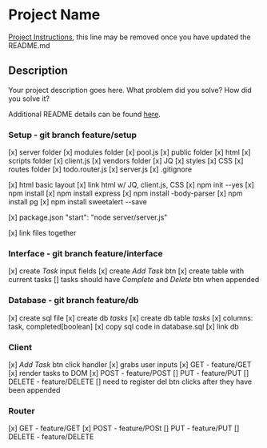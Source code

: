 # Project Name

[Project Instructions](./INSTRUCTIONS.md), this line may be removed once you have updated the README.md

## Description

Your project description goes here. What problem did you solve? How did you solve it?

Additional README details can be found [here](https://github.com/PrimeAcademy/readme-template/blob/master/README.md).


### Setup - git branch feature/setup
[x] server folder
    [x] modules folder
        [x] pool.js
    [x] public folder
        [x] html
        [x] scripts folder
            [x] client.js
        [x] vendors folder
            [x] JQ
        [x] styles
            [x] CSS
    [x] routes folder
        [x] todo.router.js
    [x] server.js
[x] .gitignore

[x] html basic layout
[x] link html w/ JQ, client.js, CSS
[x] npm init --yes
[x] npm install
[x] npm install express
[x] npm install -body-parser
[x] npm install pg
[x] npm install sweetalert --save

[x] package.json "start": "node server/server.js"

[x] link files together


### Interface - git branch feature/interface
[x] create *Task* input fields
[x] create *Add Task* btn
[x] create table with current tasks
    [] tasks should have *Complete* and *Delete* btn when appended

### Database - git branch feature/db
[x] create sql file
[x] create db *tasks*
[x] create db table *tasks*
    [x] columns: task, completed[boolean]
[x] copy sql code in database.sql
[x] link db

### Client
[x] *Add Task* btn click handler
    [x] grabs user inputs 
[x] GET - feature/GET
    [x] render tasks to DOM
[x] POST - feature/POST
[] PUT - feature/PUT
[] DELETE - feature/DELETE
    [] need to register del btn clicks after they have been appended

### Router
[x] GET - feature/GET
[x] POST - feature/POSt
[] PUT - feature/PUT
[] DELETE - feature/DELETE